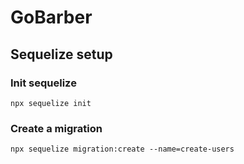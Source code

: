 # GoBarber

## Sequelize setup

### Init sequelize
`npx sequelize init`

### Create a migration
`npx sequelize migration:create --name=create-users`
